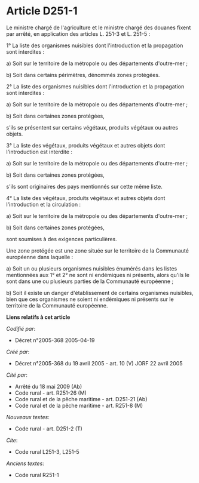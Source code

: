 # Article D251-1

Le ministre chargé de l'agriculture et le ministre chargé des douanes fixent par arrêté, en application des articles L. 251-3
et L. 251-5 :

1° La liste des organismes nuisibles dont l'introduction et la propagation sont interdites :

a) Soit sur le territoire de la métropole ou des départements d'outre-mer ;

b) Soit dans certains périmètres, dénommés zones protégées.

2° La liste des organismes nuisibles dont l'introduction et la propagation sont interdites :

a) Soit sur le territoire de la métropole ou des départements d'outre-mer ;

b) Soit dans certaines zones protégées,

s'ils se présentent sur certains végétaux, produits végétaux ou autres objets.

3° La liste des végétaux, produits végétaux et autres objets dont l'introduction est interdite :

a) Soit sur le territoire de la métropole ou des départements d'outre-mer ;

b) Soit dans certaines zones protégées,

s'ils sont originaires des pays mentionnés sur cette même liste.

4° La liste des végétaux, produits végétaux et autres objets dont l'introduction et la circulation :

a) Soit sur le territoire de la métropole ou des départements d'outre-mer ;

b) Soit dans certaines zones protégées,

sont soumises à des exigences particulières.

Une zone protégée est une zone située sur le territoire de la Communauté européenne dans laquelle :

a) Soit un ou plusieurs organismes nuisibles énumérés dans les listes mentionnées aux 1° et 2° ne sont ni endémiques ni
présents, alors qu'ils le sont dans une ou plusieurs parties de la Communauté européenne ;

b) Soit il existe un danger d'établissement de certains organismes nuisibles, bien que ces organismes ne soient ni endémiques
ni présents sur le territoire de la Communauté européenne.

**Liens relatifs à cet article**

_Codifié par_:

  - Décret n°2005-368 2005-04-19

_Créé par_:

  - Décret n°2005-368 du 19 avril 2005 - art. 10 (V) JORF 22 avril 2005

_Cité par_:

  - Arrêté du 18 mai 2009 (Ab)
  - Code rural - art. R251-26 (M)
  - Code rural et de la pêche maritime - art. D251-21 (Ab)
  - Code rural et de la pêche maritime - art. R251-8 (M)

_Nouveaux textes_:

  - Code rural - art. D251-2 (T)

_Cite_:

  - Code rural L251-3, L251-5

_Anciens textes_:

  - Code rural R251-1
